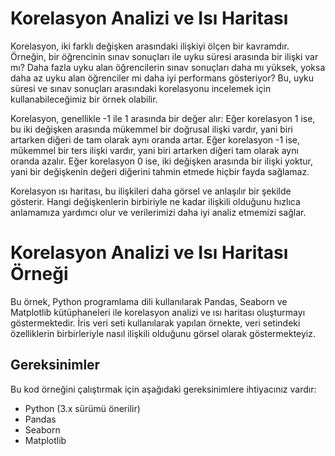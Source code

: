 # Korelasyon Analizi ve Isı Haritası
Korelasyon, iki farklı değişken arasındaki ilişkiyi ölçen bir kavramdır. Örneğin, bir öğrencinin sınav sonuçları ile uyku süresi arasında bir ilişki var mı? Daha fazla uyku alan öğrencilerin sınav sonuçları daha mı yüksek, yoksa daha az uyku alan öğrenciler mi daha iyi performans gösteriyor? Bu, uyku süresi ve sınav sonuçları arasındaki korelasyonu incelemek için kullanabileceğimiz bir örnek olabilir.

Korelasyon, genellikle -1 ile 1 arasında bir değer alır:
Eğer korelasyon 1 ise, bu iki değişken arasında mükemmel bir doğrusal ilişki vardır, yani biri artarken diğeri de tam olarak aynı oranda artar.
Eğer korelasyon -1 ise, mükemmel bir ters ilişki vardır, yani biri artarken diğeri tam olarak aynı oranda azalır.
Eğer korelasyon 0 ise, iki değişken arasında bir ilişki yoktur, yani bir değişkenin değeri diğerini tahmin etmede hiçbir fayda sağlamaz.

Korelasyon ısı haritası, bu ilişkileri daha görsel ve anlaşılır bir şekilde gösterir. Hangi değişkenlerin birbiriyle ne kadar ilişkili olduğunu hızlıca anlamamıza yardımcı olur ve verilerimizi daha iyi analiz etmemizi sağlar.

# Korelasyon Analizi ve Isı Haritası Örneği

Bu örnek, Python programlama dili kullanılarak Pandas, Seaborn ve Matplotlib kütüphaneleri ile korelasyon analizi ve ısı haritası oluşturmayı göstermektedir. İris veri seti kullanılarak yapılan örnekte, veri setindeki özelliklerin birbirleriyle nasıl ilişkili olduğunu görsel olarak göstermekteyiz.

## Gereksinimler

Bu kod örneğini çalıştırmak için aşağıdaki gereksinimlere ihtiyacınız vardır:

- Python (3.x sürümü önerilir)
- Pandas
- Seaborn
- Matplotlib
